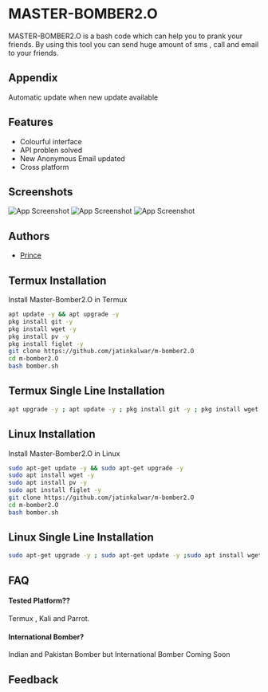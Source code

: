 
# MASTER-BOMBER2.O

MASTER-BOMBER2.O is a bash code which can help you to prank your friends. By using this tool you can send huge amount of sms , call and email to your friends.

## Appendix

Automatic update when new update available

## Features

- Colourful interface
- API problen solved
- New Anonymous Email updated
- Cross platform

## Screenshots

![App Screenshot](https://github.com/jatinkalwar/m-bomber2.O/blob/main/Additional/Screenshot_2023-03-07-19-57-50-53_84d3000e3f4017145260f7618db1d683.jpg) ![App Screenshot](https://github.com/jatinkalwar/m-bomber2.O/blob/main/Additional/Screenshot_2023-03-07-19-57-58-87_84d3000e3f4017145260f7618db1d683.jpg) ![App Screenshot](https://github.com/jatinkalwar/m-bomber2.O/blob/main/Additional/Screenshot_2023-04-28-10-39-22-21_84d3000e3f4017145260f7618db1d683.jpg)
## Authors

- [ Prince ](https://www.github.com/jatinkalwar)


##  Termux Installation

Install Master-Bomber2.O in Termux

```bash
apt update -y && apt upgrade -y
pkg install git -y 
pkg install wget -y
pkg install pv -y
pkg install figlet -y
git clone https://github.com/jatinkalwar/m-bomber2.O
cd m-bomber2.O
bash bomber.sh
```
##  Termux Single Line Installation

```bash
apt upgrade -y ; apt update -y ; pkg install git -y ; pkg install wget -y ; pkg install pv -y ; pkg install figlet -y ; git clone https://GitHub.com/jatinkalwar/m-bomber2.O ; cd m-bomber2.O ; bash bomber.sh
```

##  Linux Installation

Install Master-Bomber2.O in Linux

```bash
sudo apt-get update -y && sudo apt-get upgrade -y
sudo apt install wget -y
sudo apt install pv -y
sudo apt install figlet -y
git clone https://github.com/jatinkalwar/m-bomber2.O
cd m-bomber2.O
bash bomber.sh
```

##  Linux Single Line Installation

```bash
sudo apt-get upgrade -y ; sudo apt-get update -y ;sudo apt install wget -y ; sudo apt install pv -y ; sudo apt install figlet -y ; git clone https://GitHub.com/jatinkalwar/m-bomber2.O ; cd ; ls ; cd m-bomber2.O ; bash bomber.sh
```
    
## FAQ

#### Tested Platform??

Termux , Kali and Parrot.

#### International Bomber?

Indian and Pakistan Bomber but International Bomber Coming Soon


## Feedback

